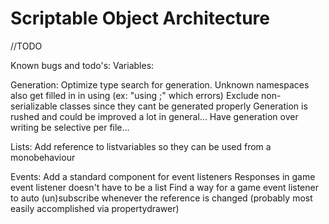 # Scriptable Object Architecture
 
//TODO

Known bugs and todo's:
Variables:


Generation:
Optimize type search for generation.
Unknown namespaces also get filled in in using (ex: "using ;" which errors)
Exclude non-serializable classes since they cant be generated properly
Generation is rushed and could be improved a lot in general...
Have generation over writing be selective per file...

Lists:
Add reference to listvariables so they can be used from a monobehaviour

Events:
Add a standard component for event listeners
Responses in game event listener doesn't have to be a list
Find a way for a game event listener to auto (un)subscribe whenever the reference is changed (probably most easily accomplished via propertydrawer)

